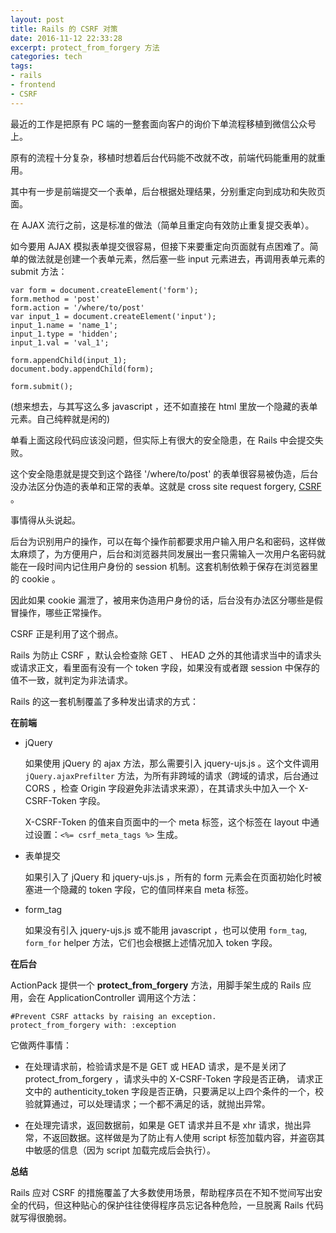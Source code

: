 ```yaml
---
layout: post
title: Rails 的 CSRF 对策
date: 2016-11-12 22:33:28
excerpt: protect_from_forgery 方法
categories: tech
tags:
- rails
- frontend
- CSRF
---
```


最近的工作是把原有 PC 端的一整套面向客户的询价下单流程移植到微信公众号上。

原有的流程十分复杂，移植时想着后台代码能不改就不改，前端代码能重用的就重用。

其中有一步是前端提交一个表单，后台根据处理结果，分别重定向到成功和失败页面。

在 AJAX 流行之前，这是标准的做法（简单且重定向有效防止重复提交表单）。

如今要用 AJAX 模拟表单提交很容易，但接下来要重定向页面就有点困难了。简单的做法就是创建一个表单元素，然后塞一些 input 元素进去，再调用表单元素的 submit 方法：

    var form = document.createElement('form');
    form.method = 'post'
    form.action = '/where/to/post'
    var input_1 = document.createElement('input');
    input_1.name = 'name_1';
    input_1.type = 'hidden';
    input_1.val = 'val_1';
    
    form.appendChild(input_1);
    document.body.appendChild(form);

    form.submit();

(想来想去，与其写这么多 javascript ，还不如直接在 html 里放一个隐藏的表单元素。自己纯粹就是闲的)

单看上面这段代码应该没问题，但实际上有很大的安全隐患，在 Rails 中会提交失败。

这个安全隐患就是提交到这个路径 '/where/to/post' 的表单很容易被伪造，后台没办法区分伪造的表单和正常的表单。这就是 cross site request forgery, [CSRF](https://www.owasp.org/index.php/Cross-Site_Request_Forgery_%28CSRF%29) 。

事情得从头说起。

后台为识别用户的操作，可以在每个操作前都要求用户输入用户名和密码，这样做太麻烦了，为方便用户，后台和浏览器共同发展出一套只需输入一次用户名密码就能在一段时间内记住用户身份的 session 机制。这套机制依赖于保存在浏览器里的 cookie 。

因此如果 cookie 漏泄了，被用来伪造用户身份的话，后台没有办法区分哪些是假冒操作，哪些正常操作。

CSRF 正是利用了这个弱点。

Rails 为防止 CSRF ，默认会检查除 GET 、 HEAD 之外的其他请求当中的请求头或请求正文，看里面有没有一个 token 字段，如果没有或者跟 session 中保存的值不一致，就判定为非法请求。

Rails 的这一套机制覆盖了多种发出请求的方式：

**在前端**

- jQuery

  如果使用 jQuery 的 ajax 方法，那么需要引入 jquery-ujs.js 。这个文件调用 `jQuery.ajaxPrefilter` 方法，为所有非跨域的请求（跨域的请求，后台通过 CORS ，检查 Origin 字段避免非法请求来源），在其请求头中加入一个 X-CSRF-Token 字段。 

  X-CSRF-Token 的值来自页面中的一个 meta 标签，这个标签在 layout 中通过设置：`<%= csrf_meta_tags %>` 生成。

- 表单提交

  如果引入了 jQuery 和 jquery-ujs.js ，所有的 form 元素会在页面初始化时被塞进一个隐藏的 token 字段，它的值同样来自 meta 标签。


- form_tag

  如果没有引入 jquery-ujs.js 或不能用 javascript ，也可以使用 `form_tag`, `form_for` helper 方法，它们也会根据上述情况加入 token 字段。

**在后台**

ActionPack 提供一个 **protect_from_forgery** 方法，用脚手架生成的 Rails 应用，会在 ApplicationController 调用这个方法：

    #Prevent CSRF attacks by raising an exception.
    protect_from_forgery with: :exception

它做两件事情：

- 在处理请求前，检验请求是不是 GET 或 HEAD 请求，是不是关闭了 protect_from_forgery ，请求头中的 X-CSRF-Token 字段是否正确， 请求正文中的 authenticity_token 字段是否正确，只要满足以上四个条件的一个，校验就算通过，可以处理请求；一个都不满足的话，就抛出异常。

- 在处理完请求，返回数据前，如果是 GET 请求并且不是 xhr 请求，抛出异常，不返回数据。这样做是为了防止有人使用 script 标签加载内容，并盗窃其中敏感的信息（因为 script 加载完成后会执行）。


**总结**

Rails 应对 CSRF 的措施覆盖了大多数使用场景，帮助程序员在不知不觉间写出安全的代码，但这种贴心的保护往往使得程序员忘记各种危险，一旦脱离 Rails 代码就写得很脆弱。